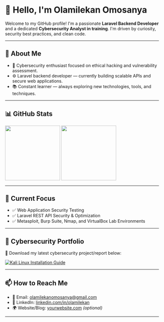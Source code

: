 # 👋 Hello, I'm Olamilekan Omosanya

Welcome to my GitHub profile! I'm a passionate **Laravel Backend Developer** and a dedicated **Cybersecurity Analyst in training**. I'm driven by curiosity, security best practices, and clean code.

---

## 💼 About Me

- 🔐 Cybersecurity enthusiast focused on ethical hacking and vulnerability assessment.
- ⚙️ Laravel backend developer — currently building scalable APIs and secure web applications.
- 📚 Constant learner — always exploring new technologies, tools, and techniques.

---

## 📊 GitHub Stats

<img height="180em" src="https://github-readme-stats.vercel.app/api?username=olamilekan13&show_icons=true&hide_border=true&count_private=true&include_all_commits=true" />
<img height="180em" src="https://github-readme-stats.vercel.app/api/top-langs/?username=olamilekan13&layout=compact&hide_border=true&langs_count=8"/>

---

## 🧠 Current Focus

- ✅ Web Application Security Testing
- ✅ Laravel REST API Security & Optimization
- ✅ Metasploit, Burp Suite, Nmap, and VirtualBox Lab Environments

---

## 📂 Cybersecurity Portfolio

📄 Download my latest cybersecurity project/report below:

[![Kali Linux Installation Guide](https://img.shields.io/badge/Download%20Portfolio-Cybersecurity-blue?style=for-the-badge&logo=adobeacrobatreader)](https://github.com/olamilekan13/olamilekan13/blob/main/Basic%20Lab%20Install%20Kali%20Linux%20-portfolio.pdf)

---

## 📫 How to Reach Me

- 📧 Email: olamilekanomosanya@gmail.com
- 💼 LinkedIn: [linkedin.com/in/olamilekan](https://www.linkedin.com/in/olamilekan13/)
- 🌍 Website/Blog: [yourwebsite.com](https://yourwebsite.com) *(optional)*

---

<!--
**olamilekan13/olamilekan13** is a ✨ special ✨ repository because its `README.md` appears on your GitHub profile.
-->
